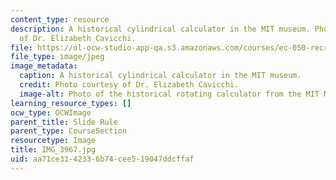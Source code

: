 ```yaml
---
content_type: resource
description: A historical cylindrical calculator in the MIT museum. Photo courtesy
  of Dr. Elizabeth Cavicchi.
file: https://ol-ocw-studio-app-qa.s3.amazonaws.com/courses/ec-050-recreate-experiments-from-history-inform-the-future-from-the-past-galileo-january-iap-2010/aa71ce3142336b74cee519047ddcffaf_IMG_3967.jpg
file_type: image/jpeg
image_metadata:
  caption: A historical cylindrical calculator in the MIT museum.
  credit: Photo courtesy of Dr. Elizabeth Cavicchi.
  image-alt: Photo of the historical rotating calculator from the MIT Museum.
learning_resource_types: []
ocw_type: OCWImage
parent_title: Slide Rule
parent_type: CourseSection
resourcetype: Image
title: IMG_3967.jpg
uid: aa71ce31-4233-6b74-cee5-19047ddcffaf
---
```


